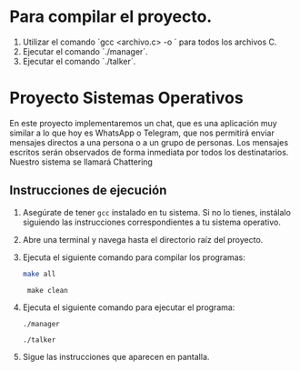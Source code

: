 # Para compilar el proyecto.

1. Utilizar el comando ´gcc <archivo.c> -o <archivo>´ para todos los archivos C.
2. Ejecutar el comando ´./manager´.
3. Ejecutar el comando ´./talker´.
# Proyecto Sistemas Operativos

En este proyecto implementaremos un chat, que es una aplicación muy similar a lo que hoy es
WhatsApp o Telegram, que nos permitirá enviar mensajes directos a una persona o a un grupo de
personas. Los mensajes escritos serán observados de forma inmediata por todos los destinatarios.
Nuestro sistema se llamará Chattering

## Instrucciones de ejecución

1. Asegúrate de tener `gcc` instalado en tu sistema. Si no lo tienes, instálalo siguiendo las instrucciones correspondientes a tu sistema operativo.

2. Abre una terminal y navega hasta el directorio raíz del proyecto.

3. Ejecuta el siguiente comando para compilar los programas:

   ```bash
   make all
   ```
   ```
    make clean
    ```
4. Ejecuta el siguiente comando para ejecutar el programa:

   ```bash
   ./manager
   ```
   ```
   ./talker
   ```
5. Sigue las instrucciones que aparecen en pantalla.
